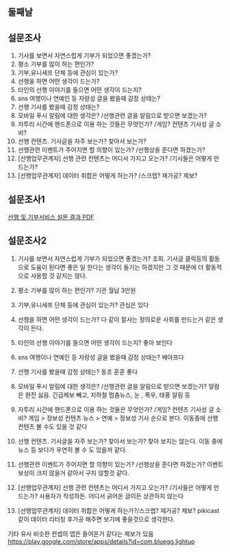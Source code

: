 ## 둘째날

##  설문조사
1. 기사를 보면서 자연스럽게 기부가 되었으면 좋겠는가?
2. 평소 기부를 많이 하는 편인가?
3. 기부,유니세프 단체 등에 관심이 있는가?
4. 선행을 하면 어떤 생각이 드는가?
5. 타인의 선행 이야기를 들으면 어떤 생각이 드는지?
6. sns 여행이나 연예인 등 자랑성 글을 봤을때 감정 상태는?
7. 선행 기사를 봤을때 감정 상태는?
8. 모바일 푸시 알림에 대한 생각은?
/선행관련 글을 알림으로 받으면 보겠는가?
9. 자투리 시간에 핸드폰으로 이용 하는 것들은 무엇인가?
/게임? 컨텐츠 기사성 글 소비?
10. 선행 컨텐츠. 기사글을 자주 보는가? 찾아서 보는가?
11. 선행관련 이벤트가 주어지면 할 의향이 있는가?
/선행상을 준다면 하겠는가?
12. [선행업무관계자] 선행 관련 컨텐츠는 어디서 가지고 오는가?
/기사들은 어떻게 만드는가?
13. [선행업무관계자] 데이터 취합은 어떻게 하는가?
/스크랩? 재가공? 제보?

## 설문조사1
[선행 및 기부서비스 설문 결과 PDF](https://docs.google.com/file/d/0Bx2HRnvXDiZ5dEltaTVGemt6Yk0)

##  설문조사2
1. 기사를 보면서 자연스럽게 기부가 되었으면 좋겠는가?
조회. 기사글 클릭등의 활동으로 도움이 된다면 좋은 일 한다는 생각이 들기는 하겠지만
그 것 때문에 더 활동적으로 사용할 것 같지는 않다.

2. 평소 기부를 많이 하는 편인가?
기관 월납 3만원

3. 기부,유니세프 단체 등에 관심이 있는가?
관심은 있다

4. 선행을 하면 어떤 생각이 드는가?
다 같이 잘사는 정의로운 사회를 만드는거 같은 생각이 든다.

5. 타인의 선행 이야기를 들으면 어떤 생각이 드는지?
좋아 보인다

6. sns 여행이나 연예인 등 자랑성 글을 봤을때 감정 상태는?
배아프다

7. 선행 기사를 봤을때 감정 상태는?
동조 훈훈 좋다

8. 모바일 푸시 알림에 대한 생각은?
/선행관련 글을 알림으로 받으면 보겠는가?
알람은 완전 싫음. 긴급제보 빼고, 지하철 멈춤뉴스, 눈 , 폭우, 태풍 알림 등

9. 자투리 시간에 핸드폰으로 이용 하는 것들은 무엇인가? /게임? 컨텐츠 기사성 글 소비?
게임 > 정보성 컨텐츠 뉴스 > 연예 > 정보성 기사 순으로 본다. 이동중에 선행 컨텐츠 볼 수도 있을 것 같다

10. 선행 컨텐츠. 기사글을 자주 보는가? 찾아서 보는가?
찾아 보지는 않는다. 이동 중에 뉴스 등 보다가 우연히 볼 수 도 있을꺼 같다.

11. 선행관련 이벤트가 주어지면 할 의향이 있는가? /선행상을 준다면 하겠는가?
이벤트 보상이 크지 않을거 같아서 구지 않할것 같다.

12. [선행업무관계자] 선행 관련 컨텐츠는 어디서 가지고 오는가? /기사들은 어떻게 만드는가?
사용자가 작성하든. 어디서 긁어온 글이든 상관하지 않는다

13. [선행업무관계자] 데이터 취합은 어떻게 하는가?/스크랩? 재가공? 제보?
pikicast 같이 데이터 리터칭 후가공 해주면 보기에 좋을것으로 생각한다.

기타
유사 비슷한 컨셉의 앱은 들어온거 같다는 제보가 있음
https://play.google.com/store/apps/details?id=com.bluegg.lightup

